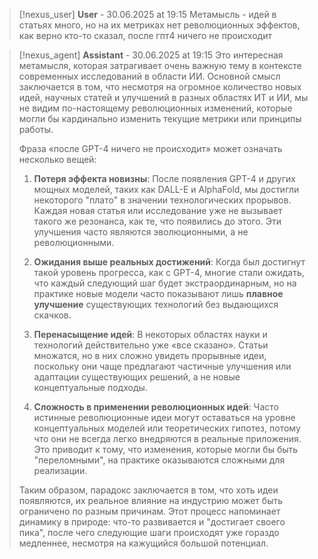 >[!nexus_user] **User** - 30.06.2025 at 19:15
> Метамысль - идей в статьях много, но на их метриках нет революционных эффектов, как верно кто-то сказал, после гпт4 ничего не происходит
<!-- UID: f4c8fc0d-e7ce-4ee2-88bb-bab80f0ff2f6 -->




>[!nexus_agent] **Assistant** - 30.06.2025 at 19:15
> Это интересная метамысля, которая затрагивает очень важную тему в контексте современных исследований в области ИИ. Основной смысл заключается в том, что несмотря на огромное количество новых идей, научных статей и улучшений в разных областях ИТ и ИИ, мы не видим по-настоящему революционных изменений, которые могли бы кардинально изменить текущие метрики или принципы работы. 
> 
> Фраза «после GPT-4 ничего не происходит» может означать несколько вещей:
> 
> 1. **Потеря эффекта новизны**: После появления GPT-4 и других мощных моделей, таких как DALL-E и AlphaFold, мы достигли некоторого "плато" в значении технологических прорывов. Каждая новая статья или исследование уже не вызывает такого же резонанса, как те, что появились до этого. Эти улучшения часто являются эволюционными, а не революционными.
> 
> 2. **Ожидания выше реальных достижений**: Когда был достигнут такой уровень прогресса, как с GPT-4, многие стали ожидать, что каждый следующий шаг будет экстраординарным, но на практике новые модели часто показывают лишь **плавное улучшение** существующих технологий без выдающихся скачков.
> 
> 3. **Перенасыщение идей**: В некоторых областях науки и технологий действительно уже «все сказано». Статьи множатся, но в них сложно увидеть прорывные идеи, поскольку они чаще предлагают частичные улучшения или адаптации существующих решений, а не новые концептуальные подходы.
> 
> 4. **Сложность в применении революционных идей**: Часто истинные революционные идеи могут оставаться на уровне концептуальных моделей или теоретических гипотез, потому что они не всегда легко внедряются в реальные приложения. Это приводит к тому, что изменения, которые могли бы быть "переломными", на практике оказываются сложными для реализации.
> 
> Таким образом, парадокс заключается в том, что хоть идеи появляются, их реальное влияние на индустрию может быть ограничено по разным причинам. Этот процесс напоминает динамику в природе: что-то развивается и "достигает своего пика", после чего следующие шаги происходят уже гораздо медленнее, несмотря на кажущийся большой потенциал.
<!-- UID: 942e41f5-d461-48da-b030-f0d6fe74f7d9 -->